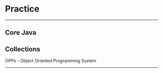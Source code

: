 # Practice
**********
Core Java
--------------------------------
Collections
--------------------------------
OPPs - Object Oriented Programming System
********
